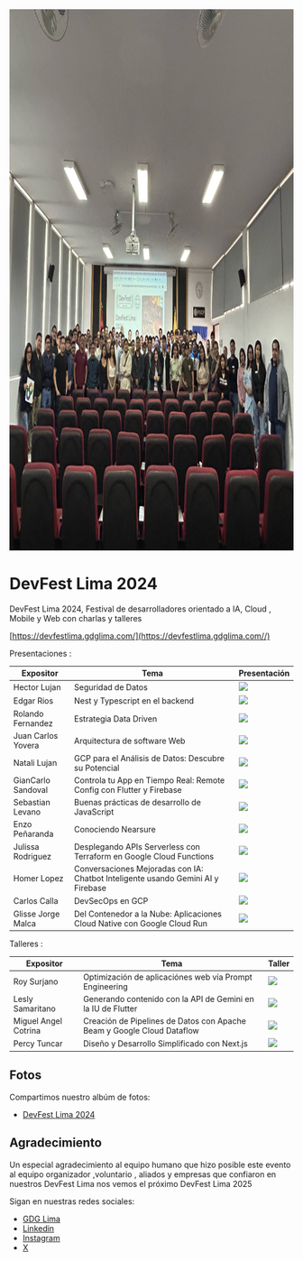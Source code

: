 <a href="https://photos.app.goo.gl/Tqei4nHorAZd7v7G7">
    <img src="images/devfestlima2024.jpg" alt="Logo" width="980" height="960">
 </a>

# DevFest Lima 2024

DevFest Lima 2024, Festival de desarrolladores orientado a IA, Cloud , Mobile y Web con charlas y talleres

[https://devfestlima.gdglima.com/](https://devfestlima.gdglima.com//)

Presentaciones :

Expositor | Tema  | Presentación | 
------------ | ------------- | ------------- |
Hector Lujan  | Seguridad de Datos |[<img src="https://img.icons8.com/?size=18&id=12071&format=png">](https://drive.google.com/file/d/1zXj9jfqQC9kfUTEL7w01Iodv6GZgO2tT/view?usp=drive_link)
Edgar Rios  | Nest y Typescript en el backend |[<img src="https://img.icons8.com/?size=18&id=12071&format=png">](https://drive.google.com/file/d/1-Y5nCRux3pv-xW9XQzmu3MdZu-yOWZyY/view?usp=drive_link)
Rolando Fernandez	  | Estrategia Data Driven |[<img src="https://img.icons8.com/?size=18&id=12071&format=png">](https://drive.google.com/file/d/1DQqYzWdpFpYcdBDx0fEavWCl6ATKeuSv/view?usp=drive_link)
Juan Carlos Yovera	  | Arquitectura de software Web |[<img src="https://img.icons8.com/?size=18&id=12071&format=png">](https://drive.google.com/file/d/14Rm2LKuaSKwdxA33GE2nqm9TF6z-zon8/view?usp=drive_link)
Natali Lujan	  | GCP para el Análisis de Datos: Descubre su Potencial|[<img src="https://img.icons8.com/?size=18&id=12071&format=png">](https://drive.google.com/file/d/1bDOB1den65SsHF_56vjbfQ-yeDoVzVnf/view?usp=drive_link)
GianCarlo Sandoval	  | Controla tu App en Tiempo Real: Remote Config con Flutter y Firebase|[<img src="https://img.icons8.com/?size=18&id=12071&format=png">](https://drive.google.com/file/d/1bDOB1den65SsHF_56vjbfQ-yeDoVzVnf/view?usp=drive_link)
Sebastian Levano  | Buenas prácticas de desarrollo de JavaScript |  [<img src="https://img.icons8.com/?size=18&id=12071&format=png">](https://drive.google.com/file/d/1Z09PPBE4VFnSuSel8kbLfLoRdf5mW7Rb/view?usp=drive_link)
Enzo Peñaranda  | Conociendo Nearsure |[<img src="https://img.icons8.com/?size=18&id=12071&format=png">](https://drive.google.com/file/d/1E_rfYFeG4vhvZJZo4wz4kAw0zrFregw1/view?usp=drive_link)
Julissa Rodriguez	  | Desplegando APIs Serverless con Terraform en Google Cloud Functions|[<img src="https://img.icons8.com/?size=18&id=12071&format=png">](https://drive.google.com/file/d/1WFxbryZe1oCq5zecNUDbbacVCVDWekhi/view?usp=drive_link)
Homer Lopez	  | Conversaciones Mejoradas con IA: Chatbot Inteligente usando Gemini AI y Firebase|[<img src="https://img.icons8.com/?size=18&id=12071&format=png">](https://drive.google.com/file/d/11LrGaZDJBhEQemvyblzxky26ZpIPI77g/view?usp=drive_link)
Carlos Calla	  | DevSecOps en GCP |[<img src="https://img.icons8.com/?size=18&id=12071&format=png">](https://drive.google.com/file/d/10J_Phs43Touoblkv4SXhXJIjHReVTndO/view?usp=drive_link)
Glisse Jorge Malca	  | Del Contenedor a la Nube: Aplicaciones Cloud Native con Google Cloud Run |[<img src="https://img.icons8.com/?size=18&id=12071&format=png">](https://drive.google.com/file/d/1mKvuSbsH-2B4dOY9kjoXbJ-zDYnlxbpC/view?usp=drive_link)


Talleres :

Expositor | Tema  | Taller | 
------------ | ------------- | ------------- |
Roy Surjano | Optimización de aplicaciónes web vía Prompt Engineering |[<img src="https://img.icons8.com/?size=18&id=12071&format=png">](https://drive.google.com/file/d/1zXj9jfqQC9kfUTEL7w01Iodv6GZgO2tT/view?usp=drive_link)
Lesly Samaritano | Generando contenido con la API de Gemini en la IU de Flutter |[<img src="https://img.icons8.com/?size=18&id=12071&format=png">](https://drive.google.com/file/d/1zXj9jfqQC9kfUTEL7w01Iodv6GZgO2tT/view?usp=drive_link)
Miguel Angel Cotrina | Creación de Pipelines de Datos con Apache Beam y Google Cloud Dataflow |[<img src="https://img.icons8.com/?size=18&id=12071&format=png">](https://github.com/macespinoza/IngestaDataflowLake_v02)
Percy Tuncar | Diseño y Desarrollo Simplificado con Next.js |[<img src="https://img.icons8.com/?size=18&id=12071&format=png">](https://drive.google.com/file/d/1Yw1i7FDBmkQkuAmc5kCus7OqPPcm1uwo/view?usp=drive_link)

## Fotos

Compartimos nuestro albúm de fotos:

* [DevFest Lima 2024](https://photos.app.goo.gl/Tqei4nHorAZd7v7G7)


## Agradecimiento

Un especial agradecimiento al equipo humano que hizo posible este evento al equipo organizador ,voluntario , aliados y empresas que confiaron en nuestros DevFest Lima nos vemos el próximo DevFest Lima 2025

Sigan en nuestras redes sociales: 

* [GDG Lima](https://gdg.community.dev/gdg-lima/)
* [Linkedin](https://www.linkedin.com/company/gdg-lima---google-developer-group-lima)
* [Instagram](https://www.instagram.com/gdglima/)
* [X](https://www.x.com/gdglima/)
